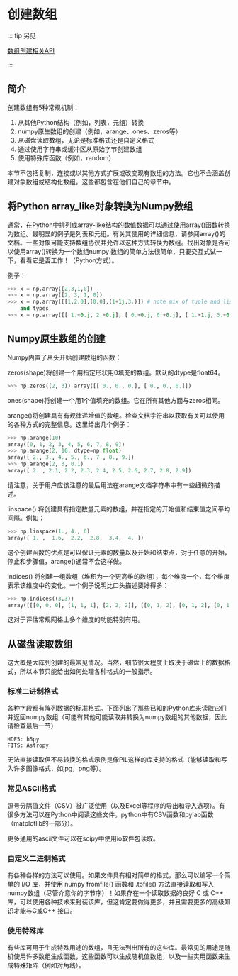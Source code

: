 # 创建数组

::: tip 另见

[数组创建相关API](/reference/routines.array-creation.html#routines-array-creation)

:::

## 简介

创建数组有5种常规机制：

1. 从其他Python结构（例如，列表，元组）转换
1. numpy原生数组的创建（例如，arange、ones、zeros等）
1. 从磁盘读取数组，无论是标准格式还是自定义格式
1. 通过使用字符串或缓冲区从原始字节创建数组
1. 使用特殊库函数（例如，random）

本节不包括复制，连接或以其他方式扩展或改变现有数组的方法。它也不会涵盖创建对象数组或结构化数组。这些都包含在他们自己的章节中。

## 将Python array_like对象转换为Numpy数组

通常，在Python中排列成array-like结构的数值数据可以通过使用array()函数转换为数组。最明显的例子是列表和元组。有关其使用的详细信息，请参阅array()的文档。一些对象可能支持数组协议并允许以这种方式转换为数组。找出对象是否可以使用array()转换为一个数组numpy 数组的简单方法很简单，只要交互式试一下，看看它是否工作！（Python方式）。

例子：

```python
>>> x = np.array([2,3,1,0])
>>> x = np.array([2, 3, 1, 0])
>>> x = np.array([[1,2.0],[0,0],(1+1j,3.)]) # note mix of tuple and lists,
    and types
>>> x = np.array([[ 1.+0.j, 2.+0.j], [ 0.+0.j, 0.+0.j], [ 1.+1.j, 3.+0.j]])
```

## Numpy原生数组的创建

Numpy内置了从头开始创建数组的函数：

zeros(shape)将创建一个用指定形状用0填充的数组。默认的dtype是float64。

```python
>>> np.zeros((2, 3)) array([[ 0., 0., 0.], [ 0., 0., 0.]])
```

ones(shape)将创建一个用1个值填充的数组。它在所有其他方面与zeros相同。

arange()将创建具有有规律递增值的数组。检查文档字符串以获取有关可以使用的各种方式的完整信息。这里给出几个例子：

```python
>>> np.arange(10)
array([0, 1, 2, 3, 4, 5, 6, 7, 8, 9])
>>> np.arange(2, 10, dtype=np.float)
array([ 2., 3., 4., 5., 6., 7., 8., 9.])
>>> np.arange(2, 3, 0.1)
array([ 2. , 2.1, 2.2, 2.3, 2.4, 2.5, 2.6, 2.7, 2.8, 2.9])
```

请注意，关于用户应该注意的最后用法在arange文档字符串中有一些细微的描述。

linspace() 将创建具有指定数量元素的数组，并在指定的开始值和结束值之间平均间隔。例如：

```python
>>> np.linspace(1., 4., 6)
array([ 1. ,  1.6,  2.2,  2.8,  3.4,  4. ])
```

这个创建函数的优点是可以保证元素的数量以及开始和结束点，对于任意的开始，停止和步骤值，arange()通常不会这样做。

indices() 将创建一组数组（堆积为一个更高维的数组），每个维度一个，每个维度表示该维度中的变化。一个例子说明比口头描述要好得多：

```python
>>> np.indices((3,3))
array([[[0, 0, 0], [1, 1, 1], [2, 2, 2]], [[0, 1, 2], [0, 1, 2], [0, 1, 2]]])
```

这对于评估常规网格上多个维度的功能特别有用。

## 从磁盘读取数组

这大概是大阵列创建的最常见情况。当然，细节很大程度上取决于磁盘上的数据格式，所以本节只能给出如何处理各种格式的一般指示。

### 标准二进制格式

各种字段都有阵列数据的标准格式。下面列出了那些已知的Python库来读取它们并返回numpy数组（可能有其他可能读取并转换为numpy数组的其他数据，因此请检查最后一节）

```
HDF5: h5py
FITS: Astropy
```

无法直接读取但不易转换的格式示例是像PIL这样的库支持的格式（能够读取和写入许多图像格式，如jpg，png等）。

### 常见ASCII格式

逗号分隔值文件（CSV）被广泛使用（以及Excel等程序的导出和导入选项）。有很多方法可以在Python中阅读这些文件。python中有CSV函数和pylab函数（matplotlib的一部分）。

更多通用的ascii文件可以在scipy中使用io软件包读取。

### 自定义二进制格式

有各种各样的方法可以使用。如果文件具有相对简单的格式，那么可以编写一个简单的 I/O 库，并使用 numpy fromfile() 函数和 .tofile() 方法直接读取和写入numpy数组（尽管介意你的字节序）！如果存在一个读取数据的良好 C 或 C++ 库，可以使用各种技术来封装该库，但这肯定要做得更多，并且需要更多的高级知识才能与C或C++ 接口。

### 使用特殊库

有些库可用于生成特殊用途的数组，且无法列出所有的这些库。最常见的用途是随机使用许多数组生成函数，这些函数可以生成随机值数组，以及一些实用函数来生成特殊矩阵（例如对角线）。
